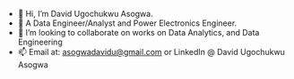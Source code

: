 - 👋 Hi, I’m David Ugochukwu Asogwa.
- 🌱 A Data Engineer/Analyst and Power Electronics Engineer.
- 💞️ I’m looking to collaborate on works on Data Analytics, and Data Engineering 
- 📫 Email at: asogwadavidu@gmail.com or LinkedIn @ David Ugochukwu Asogwa

<!---
Merci93/Merci93 is a ✨ special ✨ repository because its `README.md` (this file) appears on your GitHub profile.
You can click the Preview link to take a look at your changes.
--->
